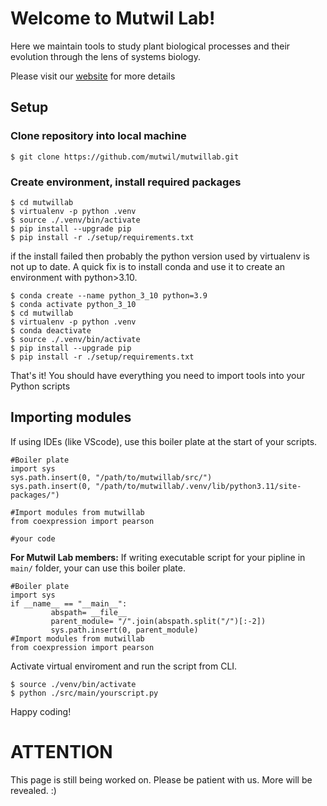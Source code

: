 # Welcome to Mutwil Lab!
Here we maintain tools to study plant biological processes and their evolution through the lens of systems biology.

Please visit our [website](https://www.plant.tools/) for more details 
## Setup
### Clone repository into local machine
```
$ git clone https://github.com/mutwil/mutwillab.git
```
### Create environment, install required packages

```
$ cd mutwillab
$ virtualenv -p python .venv
$ source ./.venv/bin/activate
$ pip install --upgrade pip
$ pip install -r ./setup/requirements.txt
```
if the install failed then probably the python version used by virtualenv is not up to date. A quick fix is to install conda and use it to create an environment with python>3.10.

```
$ conda create --name python_3_10 python=3.9
$ conda activate python_3_10
$ cd mutwillab
$ virtualenv -p python .venv
$ conda deactivate
$ source ./.venv/bin/activate
$ pip install --upgrade pip
$ pip install -r ./setup/requirements.txt
```

That's it! You should have everything you need to import tools into your Python scripts


## Importing modules
If using IDEs (like VScode), use this boiler plate at the start of your scripts.

```
#Boiler plate
import sys
sys.path.insert(0, "/path/to/mutwillab/src/")
sys.path.insert(0, "/path/to/mutwillab/.venv/lib/python3.11/site-packages/")

#Import modules from mutwillab
from coexpression import pearson

#your code
```
**For Mutwil Lab members:** If writing executable script for your pipline in `main/` folder, your can use this boiler plate.
```
#Boiler plate
import sys
if __name__ == "__main__":
         abspath= __file__
         parent_module= "/".join(abspath.split("/")[:-2])
         sys.path.insert(0, parent_module)
#Import modules from mutwillab
from coexpression import pearson
```
Activate virtual enviroment and run the script from CLI.
```
$ source ./venv/bin/activate
$ python ./src/main/yourscript.py
```
Happy coding!

# ATTENTION
This page is still being worked on. Please be patient with us. More will be revealed. :)
